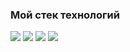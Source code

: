 ### Мой стек технологий

<img src="https://img.shields.io/badge/Python-EEE8AA?style=for-the-badge&logo=python&logoColor=black" /> <img src="https://img.shields.io/badge/PostgreSQL-EEE8AA?style=for-the-badge&logo=PostgreSQL&logoColor=black" /> <img src="https://img.shields.io/badge/Jupyter-EEE8AA?style=for-the-badge&logo=Jupyter&logoColor=black" /> <img src="https://img.shields.io/badge/Tableau-EEE8AA?style=for-the-badge&logo=Tableau&logoColor=black" />
